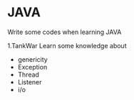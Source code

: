 # JAVA
Write some codes when learning JAVA

1.TankWar
Learn some knowledge about 
+ genericity 
+ Exception
+ Thread
+ Listener
+ i/o
